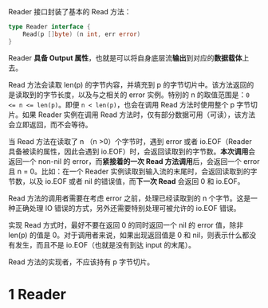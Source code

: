 Reader 接口封装了基本的 Read 方法：

~~~go
type Reader interface {
    Read(p []byte) (n int, err error)
}
~~~

Reader **具备 Output 属性**，也就是可以将自身底层流**输出**到对应的**数据载体**上去。

Read 方法会读取 len(p) 的字节内容，并填充到 p 的字节切片中。该方法返回的是读取到的字节长度，以及与之相关的 error 实例。特别的 n 的取值范围是：`0 <= n <= len(p)`。即便 `n < len(p)`，也会在调用 Read 方法时使用整个 p 字节切片。如果 Reader 实例在调用 Read 方法时，仅有部分数据可用（可读），该方法会立即返回，而不会等待。

当 Read 方法在读取了 n （n >0）个字节时，遇到 error 或者 io.EOF（Reader 具备被读的属性，因此会遇到 io.EOF）时，会返回读取到的字节数。**本次调用**会返回一个 non-nil 的 error，而**紧接着的一次 Read 方法调用**后，会返回一个 error 且 n = 0。比如：在一个 Reader 实例读取到输入流的末尾时，会返回读取到的字节数，以及 io.EOF 或者 nil 的错误值，而**下一次 Read** 会返回 0 和 io.EOF。

Read 方法的调用者需要在考虑 error 之前，处理已经读取到的 n 个字节。这是一种正确处理 IO 错误的方式，另外还需要特别处理可被允许的 io.EOF 错误。

实现 Read 方式时，最好不要在返回 0 的同时返回一个 nil 的 error 值，除非 len(p) 的值是 0。对于调用者来说，如果出现返回值是 0 和 nil，则表示什么都没有发生，而且不是 io.EOF（也就是没有到达 input 的末尾）。

Read 方法的实现者，不应该持有 p 字节切片。

# 1 Reader

